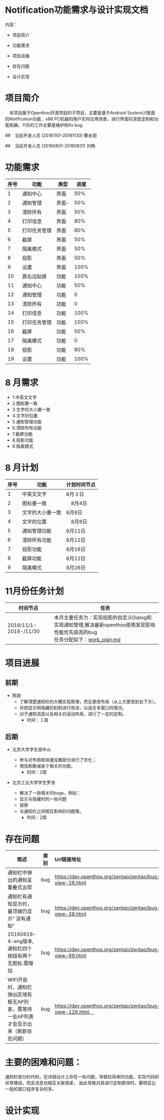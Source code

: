 # Notification功能需求与设计实现文档

内容：
* 项目简介
* 功能需求

* 项目进展
* 存在问题
* 设计实现


# 项目简介
　本项目属于Openthos开源项目的子项目，主要是基于Android SystemUI里面的Notification功能，x86 PC机器的用户实际应用场景，进行界面的深度定制和功能拓展。11月的工作主要是维护和fix bug.

##　当前开发人员 (20161101-20161130)
曹永韧

##　当前开发人员 (20160801-20160831)
刘畅

# 功能需求
| 序号 	| 功能	| 类型 	| 进度 |
| ----- | ---- | ----- |----- |
| 1 | 通知中心 | 界面 |  50% |
| 2 | 通知管理 | 界面- | 50% |
| 3 | 清除所有 | 界面 |50% |
| 4 | 打印信息 | 界面 | 80% |
| 5 | 打印任务管理 | 界面 | 80% |
| 6 | 截屏 | 界面 | 50% |
| 7 | 隔离模式 | 界面 | 50% |
| 8 | 投影 | 界面 | 50% |
| 9 | 设置 | 界面 | 100% |
| 10 | 靠右边贴屏 | 功能 | 100% |
| 11 | 通知中心 | 功能 | 50% |
| 12 | 通知管理 | 功能 | 0 |
| 13 | 清除所有 | 功能 | 0 |
| 14 | 打印信息 | 功能 | 100% |
| 15 | 打印任务管理 | 功能 | 100% |
| 16 | 截屏 | 功能 | 50% |
| 17 | 隔离模式 | 功能 | 0 |
| 18 | 投影 | 功能 | 80% |
| 19 | 设置 | 功能 | 100% |

# 8 月需求
- 1.中英文文字
- 2.图标要一致
- 3.文字的大小要一致
- 4.文字的位置
- 5.通知管理功能
- 6.清除所有功能
- 7.截屏功能
- 8.投影功能
- 9.隔离模式

# 8 月计划
| 序号 	| 功能	   | 计划时间节点 	|
| ----- | ------- | ------------- |
| 1 | 中英文文字 |  8月３日 |
| 2 | 图标要一致 |　8月4日 |
| 3 | 文字的大小要一致| 8月8日　|
| 4 | 文字的位置 |　8月8日　|
| 5 | 通知管理功能 | 8月11日 |
| 6 | 清除所有功能 | 8月12日 |
| 7 | 投影功能 | 8月16日 |
| 8 | 截屏功能 | 8月22日 |
| 9 | 隔离模式 | 8月26日 |

# 11月份任务计划
| 时间节点 | 任务 
|---|---|
|2016/11/1-2016-/11/30 |本月主要任务为：实现投影的自定义Dialog和实现通知管理,解决最新openthos使用发现影响性能优先级高的bug <br />任务分配如下：[work_plan.md](https://github.com/openthos/systemui-analysis/blob/master/dongpeng/work_plan.md) <br />

# 项目进展


## 前期
- 陈刚
  * 了解清楚通知栏的大概实现原理，然后更改布局（从上方更改到右下方）。
  * 并把显示和隐藏的机制进行改进，以适合多窗口的情况。
  * 对于通知消息以及相关的滚动布局，进行了一定的定制。
    * 时间：１周

## 后期
- 北京大学学生屈中山
  * 参与对布局和快速设置部分进行了优化；
  * 增加和删减各个相关的功能。
    * 时间：2周

- 北京工业大学学生罗浩
  * 解决了一些相关的bugs，例如：
  * 显示与隐藏时的一些问题
  * 锁屏
  * 与通知栏之间相互影响的问题等。
    * 时间：2周


# 存在问题
| 简述  | 类别  | Url链接地址 |
| ---- |------- |:---------|
| 通知栏中弹出的通知呈重叠式出现 | bug | https://dev.openthos.org/zentao/zentao/bug-view-26.html |
| 通知栏有通知显示时，最顶端仍显示“ 没有通知” | bug | https://dev.openthos.org/zentao/zentao/bug-view-38.html |
| 20160616-4-eng版本, 通知栏四个按钮有两个无图标.需增加 | bug |	https://dev.openthos.org/zentao/zentao/bug-view-99.html |
|  WIFI开启时，通知栏弹出区域有框无AP列表，需等待一会AP列表才会显示出来（刷新存在问题） 	| bug | https://dev.openthos.org/zentao/zentao/bug-view-126.html　 |　


# 主要的困难和问题：
通知栏部分的代码，在详细设计上存在一些问题，导致较简单的功能，实现代码却非常缠绕，而且消息也相互关联很紧，
由此导致对其进行定制更改时，要明显比一般的窗口程序复杂的多。


# 设计实现
